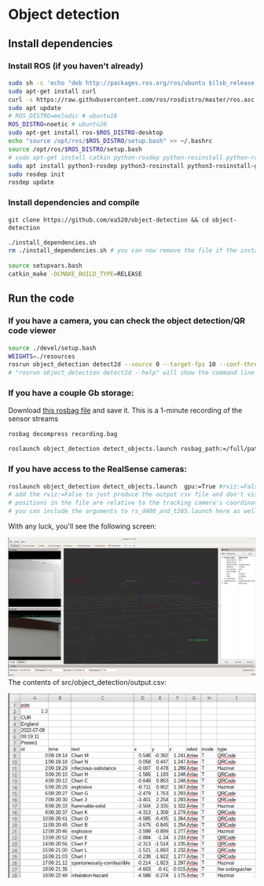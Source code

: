 # Object detection
## Install dependencies
### Install ROS (if you haven't already)
```bash
sudo sh -c 'echo "deb http://packages.ros.org/ros/ubuntu $(lsb_release -sc) main" > /etc/apt/sources.list.d/ros-latest.list'
sudo apt-get install curl
curl -s https://raw.githubusercontent.com/ros/rosdistro/master/ros.asc | sudo apt-key add -
sudo apt update
# ROS_DISTRO=melodic # ubuntu18
ROS_DISTRO=noetic # ubuntu20
sudo apt-get install ros-$ROS_DISTRO-desktop
echo "source /opt/ros/$ROS_DISTRO/setup.bash" >> ~/.bashrc
source /opt/ros/$ROS_DISTRO/setup.bash
# sudo apt-get install catkin python-rosdep python-rosinstall python-rosinstall-generator python-wstool build-essential # ubuntu18
sudo apt install python3-rosdep python3-rosinstall python3-rosinstall-generator python3-wstool build-essential python3-catkin # ubuntu20
sudo rosdep init
rosdep update
```

### Install dependencies and compile
```
git clone https://github.com/ea520/object-detection && cd object-detection
```
```bash
./install_dependencies.sh
rm ./install_dependencies.sh # you can now remove the file if the install was successful
```
```bash
source setupvars.bash 
catkin_make -DCMAKE_BUILD_TYPE=RELEASE
```

## Run the code

### If you have a camera, you can check the object detection/QR code viewer
```bash
source ./devel/setup.bash
WEIGHTS=./resources
rosrun object_detection detect2d --source 0 --target-fps 10 --conf-thres 0.8 --GPU --bin $WEIGHTS/best.bin --xml $WEIGHTS/best.xml --classes  $WEIGHTS/classes.txt --no-qr --output-path path/to/save/video
# "rosrun object_detection detect2d --help" will show the command line options
```

### If you have a couple Gb storage:
Download [this rosbag file](https://drive.google.com/drive/u/1/folders/1Y2u8pNS8XX3paCsEkHHC_YGhx59B44ql) and save it.
This is a 1-minute recording of the sensor streams

```bash
rosbag decompress recording.bag
```
```bash
roslaunch object_detection detect_objects.launch rosbag_path:=/full/path/to/recording.bag gpu:=True
```

### If you have access to the RealSense cameras:
```bash
roslaunch object_detection detect_objects.launch  gpu:=True #rviz:=False
# add the rviz:=False to just produce the output csv file and don't visualise it.
# positions in the file are relative to the tracking camera's coordinate system
# you can include the arguments to rs_d400_and_t265.launch here as well
```

With any luck, you'll see the following screen:

![Object detection visualization](resources/visualisation.png)
The contents of src/object_detection/output.csv:

![Output](resources/output.png)
